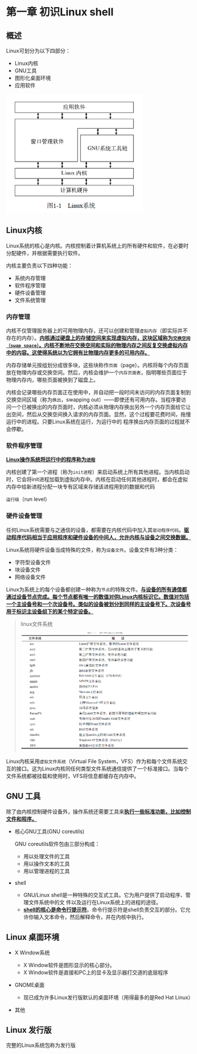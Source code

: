 # 第一章 初识Linux shell

## 概述

Linux可划分为以下四部分：

- Linux内核
-  GNU工具
-  图形化桌面环境
- 应用软件

![Linux系统](https://github.com/slowlyjadechen/cslearn/raw/main/LinuxAndShell/Linuxshellbackup/C1_linuxsystem.png)

## Linux内核

Linux系统的核心是内核。内核控制着计算机系统上的所有硬件和软件，在必要时分配硬件，并根据需要执行软件。

内核主要负责以下四种功能：

- 系统内存管理
- 软件程序管理
- 硬件设备管理
- 文件系统管理

### 内存管理

内核不仅管理服务器上的可用物理内存，还可以创建和管理`虚拟内存`（即实际并不存在的内存）。<u>**内核通过硬盘上的存储空间来实现虚拟内存，这块区域称为`交换空间（swap space）`**</u><u>**。内核不断地在交换空间和实际的物理内存之间反复交换虚拟内存中的内容。这使得系统以为它拥有比物理内存更多的可用内存。**</u>

内存存储单元按组划分成很多块，这些块称作`页面`（page）。内核将每个内存页面放在物理内存或交换空间。然后，内核会维护一个`内存页面表`，指明哪些页面位于物理内存内，哪些页面被换到了磁盘上。

内核会记录哪些内存页面正在使用中，并自动把一段时间未访问的内存页面复制到交换空间区域（称为`换出`，swapping out）——即使还有可用内存。当程序要访问一个已被换出的内存页面时，内核必须从物理内存换出另外一个内存页面给它让出空间，然后从交换空间换入请求的内存页面。显然，这个过程要花费时间，拖慢运行中的进程。只要Linux系统在运行，为运行中的
程序换出内存页面的过程就不会停歇。

### 软件程序管理

<u>**Linux操作系统将运行中的程序称为`进程`**</u>

内核创建了第一个进程（称为`init进程`）来启动系统上所有其他进程。当内核启动时，它会将init进程加载到虚拟内存中。内核在启动任何其他进程时，都会在虚拟内存中给新进程分配一块专有区域来存储该进程用到的数据和代码

`运行级`（run level）

### 硬件设备管理

任何Linux系统需要与之通信的设备，都需要在内核代码中加入其`驱动程序代码`。<u>**驱动程序代码相当于应用程序和硬件设备的中间人，允许内核与设备之间交换数据。**</u>

Linux系统将硬件设备当成特殊的文件，称为`设备文件`。设备文件有3种分类：

- 字符型设备文件
- 块设备文件
- 网络设备文件

Linux为系统上的每个设备都创建一种称为`节点`的特殊文件。<u>**与设备的所有通信都通过设备节点完成。每个节点都有唯一的数值对供Linux内核标识它。数值对包括一个主设备号和一个次设备号。类似的设备被划分到同样的主设备号下。次设备号用于标识主设备组下的某个特定设备。**</u>

> linux文件系统
>
> ![Linux文件系统](https://github.com/slowlyjadechen/cslearn/raw/main/LinuxAndShell/Linuxshellbackup/C1_linuxfilesystem.png)

Linux内核采用`虚拟文件系统`（Virtual File System，VFS）作为和每个文件系统交互的接口。这为Linux内核同任何类型文件系统通信提供了一个标准接口。当每个文件系统都被挂载和使用时，VFS将信息都缓存在内存中。

## GNU 工具

除了由内核控制硬件设备外，操作系统还需要工具来<u>**执行一些标准功能，比如控制文件和程序。**</u>

- 核心GNU工具(GNU coreutils)

  GNU coreutils软件包由三部分构成：

  - 用以处理文件的工具
  - 用以操作文本的工具
  - 用以管理进程的工具

- shell
  - GNU/Linux shell是一种特殊的交互式工具。它为用户提供了启动程序、管理文件系统中的文
    件以及运行在Linux系统上的进程的途径。
  - <u>**shell的核心是命令行提示符**</u>。命令行提示符是shell负责交互的部分。它允许你输入文本命令，然后解释命令，并在内核中执行。

## Linux 桌面环境

- X Window系统
  - X Window软件是图形显示的核心部分。
  - X Window软件是直接和PC上的显卡及显示器打交道的底层程序

- GNOME桌面
  - 现已成为许多Linux发行版默认的桌面环境（用得最多的是Red Hat Linux）

- 其他

## Linux 发行版

完整的Linux系统包称为发行版
